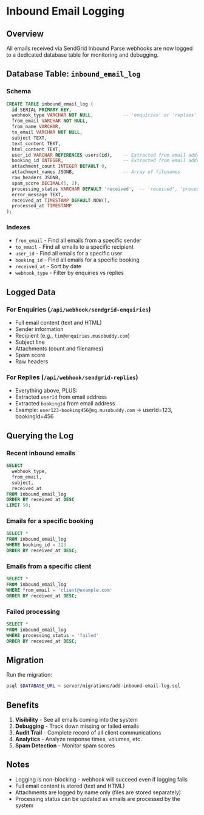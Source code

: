 # Inbound Email Logging

## Overview
All emails received via SendGrid Inbound Parse webhooks are now logged to a dedicated database table for monitoring and debugging.

## Database Table: `inbound_email_log`

### Schema
```sql
CREATE TABLE inbound_email_log (
  id SERIAL PRIMARY KEY,
  webhook_type VARCHAR NOT NULL,           -- 'enquiries' or 'replies'
  from_email VARCHAR NOT NULL,
  from_name VARCHAR,
  to_email VARCHAR NOT NULL,
  subject TEXT,
  text_content TEXT,
  html_content TEXT,
  user_id VARCHAR REFERENCES users(id),    -- Extracted from email address
  booking_id INTEGER,                      -- Extracted from email address
  attachment_count INTEGER DEFAULT 0,
  attachment_names JSONB,                  -- Array of filenames
  raw_headers JSONB,
  spam_score DECIMAL(5, 2),
  processing_status VARCHAR DEFAULT 'received',  -- 'received', 'processed', 'failed'
  error_message TEXT,
  received_at TIMESTAMP DEFAULT NOW(),
  processed_at TIMESTAMP
);
```

### Indexes
- `from_email` - Find all emails from a specific sender
- `to_email` - Find all emails to a specific recipient
- `user_id` - Find all emails for a specific user
- `booking_id` - Find all emails for a specific booking
- `received_at` - Sort by date
- `webhook_type` - Filter by enquiries vs replies

## Logged Data

### For Enquiries (`/api/webhook/sendgrid-enquiries`)
- Full email content (text and HTML)
- Sender information
- Recipient (e.g., `tim@enquiries.musobuddy.com`)
- Subject line
- Attachments (count and filenames)
- Spam score
- Raw headers

### For Replies (`/api/webhook/sendgrid-replies`)
- Everything above, PLUS:
- Extracted `userId` from email address
- Extracted `bookingId` from email address
- Example: `user123-booking456@mg.musobuddy.com` → userId=123, bookingId=456

## Querying the Log

### Recent inbound emails
```sql
SELECT
  webhook_type,
  from_email,
  subject,
  received_at
FROM inbound_email_log
ORDER BY received_at DESC
LIMIT 50;
```

### Emails for a specific booking
```sql
SELECT *
FROM inbound_email_log
WHERE booking_id = 123
ORDER BY received_at DESC;
```

### Emails from a specific client
```sql
SELECT *
FROM inbound_email_log
WHERE from_email = 'client@example.com'
ORDER BY received_at DESC;
```

### Failed processing
```sql
SELECT *
FROM inbound_email_log
WHERE processing_status = 'failed'
ORDER BY received_at DESC;
```

## Migration

Run the migration:
```bash
psql $DATABASE_URL < server/migrations/add-inbound-email-log.sql
```

## Benefits

1. **Visibility** - See all emails coming into the system
2. **Debugging** - Track down missing or failed emails
3. **Audit Trail** - Complete record of all client communications
4. **Analytics** - Analyze response times, volumes, etc.
5. **Spam Detection** - Monitor spam scores

## Notes

- Logging is non-blocking - webhook will succeed even if logging fails
- Full email content is stored (text and HTML)
- Attachments are logged by name only (files are stored separately)
- Processing status can be updated as emails are processed by the system
